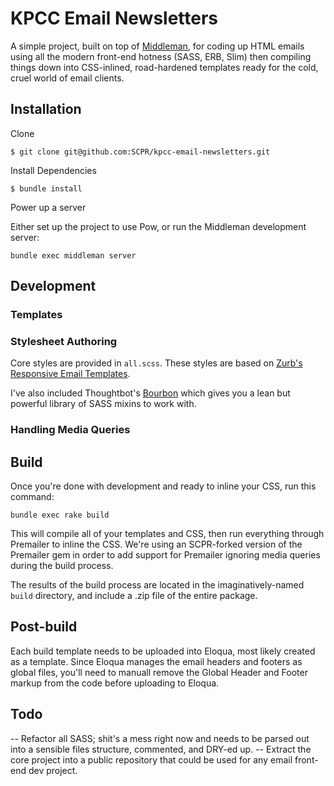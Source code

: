 # KPCC Email Newsletters

A simple project, built on top of [Middleman](http://middlemanapp.com/), for coding up HTML emails using all the modern front-end hotness (SASS, ERB, Slim) then compiling things down into CSS-inlined, road-hardened templates ready for the cold, cruel world of email clients. 

## Installation

Clone

`$ git clone git@github.com:SCPR/kpcc-email-newsletters.git`

Install Dependencies

`$ bundle install`

Power up a server

Either set up the project to use Pow, or run the Middleman development server:

`bundle exec middleman server`

## Development

### Templates

### Stylesheet Authoring

Core styles are provided in `all.scss`. These styles are based on [Zurb's Responsive Email Templates](http://www.zurb.com/playground/responsive-email-templates).

I've also included Thoughtbot's [Bourbon](http://bourbon.io) which gives you a lean but powerful library of SASS mixins to work with.

### Handling Media Queries

## Build

Once you're done with development and ready to inline your CSS, run this command:

`bundle exec rake build`

This will compile all of your templates and CSS, then run everything through Premailer to inline the CSS. We're using an SCPR-forked version of the Premailer gem in order to add support for Premailer ignoring media queries during the build process. 

The results of the build process are located in the imaginatively-named `build` directory, and include a .zip file of the entire package.

## Post-build

Each build template needs to be uploaded into Eloqua, most likely created as a template. Since Eloqua manages the email headers and footers as global files, you'll need to manuall remove the Global Header and Footer markup from the code before uploading to Eloqua.

## Todo

-- Refactor all SASS; shit's a mess right now and needs to be parsed out into a sensible files structure, commented, and DRY-ed up.
-- Extract the core project into a public repository that could be used for any email front-end dev project.
